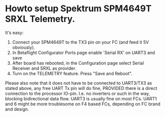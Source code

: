 # Howto setup Spektrum SPM4649T SRXL Telemetry.

It's easy:

1. Connect your SPM4649T to the TX3 pin on your FC (and feed it 5V obviously).
2. In Betaflight Configurator Ports page enable 'Serial RX' on UART3 and save
3. After board has rebooted, in the Configuration page select Serial Receiver and SRXL as provider.
4. Turn on the TELEMETRY feature. Press "Save and Reboot".

Please also note that it does not have to be connected to UART3/TX3 as stated above, any free UART Tx pin will do fine, PROVIDED there is a direct connection to the processor IO-pin. I.e. no inverters or such in the way, blocking bidirectional data flow. UART3 is usually fine on most FCs. UART1 and 6 might be more troublesome on F4 based FCs, depending on FC brand and design. 
